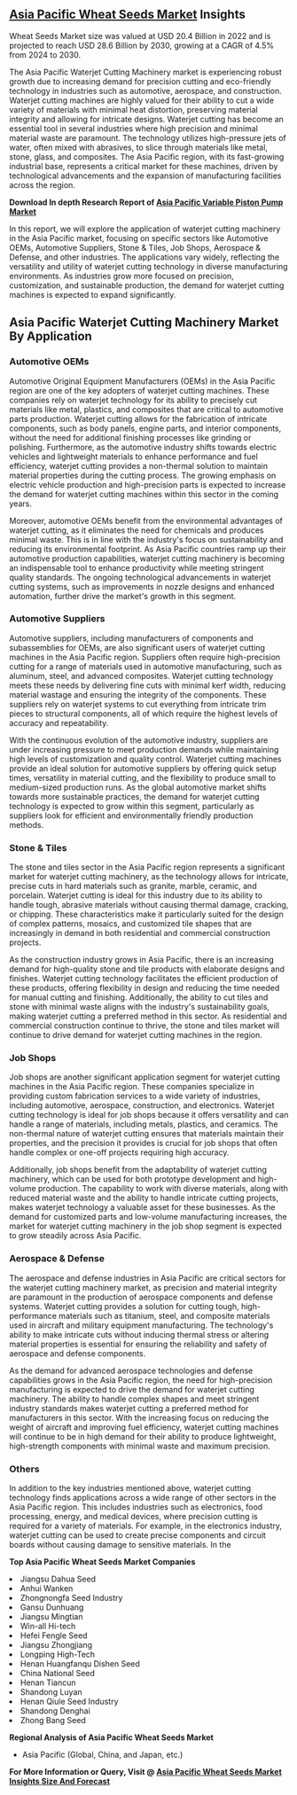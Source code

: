 <h2><a href="https://www.verifiedmarketreports.com/download-sample/?rid=38072&amp;utm_source=Github-Feb&amp;utm_medium=219" target="_blank">Asia Pacific Wheat Seeds Market</a> Insights</h2><p>Wheat Seeds Market size was valued at USD 20.4 Billion in 2022 and is projected to reach USD 28.6 Billion by 2030, growing at a CAGR of 4.5% from 2024 to 2030.</p><p><p>The Asia Pacific Waterjet Cutting Machinery market is experiencing robust growth due to increasing demand for precision cutting and eco-friendly technology in industries such as automotive, aerospace, and construction. Waterjet cutting machines are highly valued for their ability to cut a wide variety of materials with minimal heat distortion, preserving material integrity and allowing for intricate designs. Waterjet cutting has become an essential tool in several industries where high precision and minimal material waste are paramount. The technology utilizes high-pressure jets of water, often mixed with abrasives, to slice through materials like metal, stone, glass, and composites. The Asia Pacific region, with its fast-growing industrial base, represents a critical market for these machines, driven by technological advancements and the expansion of manufacturing facilities across the region. <p><strong>Download In depth Research Report of <a href="https://www.verifiedmarketreports.com/download-sample/?rid=236118&amp;utm_source=Pulse-Dec&amp;utm_medium=219" target="_blank">Asia Pacific Variable Piston Pump Market</a></strong></p> In this report, we will explore the application of waterjet cutting machinery in the Asia Pacific market, focusing on specific sectors like Automotive OEMs, Automotive Suppliers, Stone & Tiles, Job Shops, Aerospace & Defense, and other industries. The applications vary widely, reflecting the versatility and utility of waterjet cutting technology in diverse manufacturing environments. As industries grow more focused on precision, customization, and sustainable production, the demand for waterjet cutting machines is expected to expand significantly. <h2>Asia Pacific Waterjet Cutting Machinery Market By Application</h2> <h3>Automotive OEMs</h3> <p>Automotive Original Equipment Manufacturers (OEMs) in the Asia Pacific region are one of the key adopters of waterjet cutting machines. These companies rely on waterjet technology for its ability to precisely cut materials like metal, plastics, and composites that are critical to automotive parts production. Waterjet cutting allows for the fabrication of intricate components, such as body panels, engine parts, and interior components, without the need for additional finishing processes like grinding or polishing. Furthermore, as the automotive industry shifts towards electric vehicles and lightweight materials to enhance performance and fuel efficiency, waterjet cutting provides a non-thermal solution to maintain material properties during the cutting process. The growing emphasis on electric vehicle production and high-precision parts is expected to increase the demand for waterjet cutting machines within this sector in the coming years.</p> <p>Moreover, automotive OEMs benefit from the environmental advantages of waterjet cutting, as it eliminates the need for chemicals and produces minimal waste. This is in line with the industry's focus on sustainability and reducing its environmental footprint. As Asia Pacific countries ramp up their automotive production capabilities, waterjet cutting machinery is becoming an indispensable tool to enhance productivity while meeting stringent quality standards. The ongoing technological advancements in waterjet cutting systems, such as improvements in nozzle designs and enhanced automation, further drive the market's growth in this segment.</p> <h3>Automotive Suppliers</h3> <p>Automotive suppliers, including manufacturers of components and subassemblies for OEMs, are also significant users of waterjet cutting machines in the Asia Pacific region. Suppliers often require high-precision cutting for a range of materials used in automotive manufacturing, such as aluminum, steel, and advanced composites. Waterjet cutting technology meets these needs by delivering fine cuts with minimal kerf width, reducing material wastage and ensuring the integrity of the components. These suppliers rely on waterjet systems to cut everything from intricate trim pieces to structural components, all of which require the highest levels of accuracy and repeatability.</p> <p>With the continuous evolution of the automotive industry, suppliers are under increasing pressure to meet production demands while maintaining high levels of customization and quality control. Waterjet cutting machines provide an ideal solution for automotive suppliers by offering quick setup times, versatility in material cutting, and the flexibility to produce small to medium-sized production runs. As the global automotive market shifts towards more sustainable practices, the demand for waterjet cutting technology is expected to grow within this segment, particularly as suppliers look for efficient and environmentally friendly production methods.</p> <h3>Stone & Tiles</h3> <p>The stone and tiles sector in the Asia Pacific region represents a significant market for waterjet cutting machinery, as the technology allows for intricate, precise cuts in hard materials such as granite, marble, ceramic, and porcelain. Waterjet cutting is ideal for this industry due to its ability to handle tough, abrasive materials without causing thermal damage, cracking, or chipping. These characteristics make it particularly suited for the design of complex patterns, mosaics, and customized tile shapes that are increasingly in demand in both residential and commercial construction projects.</p> <p>As the construction industry grows in Asia Pacific, there is an increasing demand for high-quality stone and tile products with elaborate designs and finishes. Waterjet cutting technology facilitates the efficient production of these products, offering flexibility in design and reducing the time needed for manual cutting and finishing. Additionally, the ability to cut tiles and stone with minimal waste aligns with the industry's sustainability goals, making waterjet cutting a preferred method in this sector. As residential and commercial construction continue to thrive, the stone and tiles market will continue to drive demand for waterjet cutting machines in the region.</p> <h3>Job Shops</h3> <p>Job shops are another significant application segment for waterjet cutting machines in the Asia Pacific region. These companies specialize in providing custom fabrication services to a wide variety of industries, including automotive, aerospace, construction, and electronics. Waterjet cutting technology is ideal for job shops because it offers versatility and can handle a range of materials, including metals, plastics, and ceramics. The non-thermal nature of waterjet cutting ensures that materials maintain their properties, and the precision it provides is crucial for job shops that often handle complex or one-off projects requiring high accuracy.</p> <p>Additionally, job shops benefit from the adaptability of waterjet cutting machinery, which can be used for both prototype development and high-volume production. The capability to work with diverse materials, along with reduced material waste and the ability to handle intricate cutting projects, makes waterjet technology a valuable asset for these businesses. As the demand for customized parts and low-volume manufacturing increases, the market for waterjet cutting machinery in the job shop segment is expected to grow steadily across Asia Pacific.</p> <h3>Aerospace & Defense</h3> <p>The aerospace and defense industries in Asia Pacific are critical sectors for the waterjet cutting machinery market, as precision and material integrity are paramount in the production of aerospace components and defense systems. Waterjet cutting provides a solution for cutting tough, high-performance materials such as titanium, steel, and composite materials used in aircraft and military equipment manufacturing. The technology's ability to make intricate cuts without inducing thermal stress or altering material properties is essential for ensuring the reliability and safety of aerospace and defense components.</p> <p>As the demand for advanced aerospace technologies and defense capabilities grows in the Asia Pacific region, the need for high-precision manufacturing is expected to drive the demand for waterjet cutting machinery. The ability to handle complex shapes and meet stringent industry standards makes waterjet cutting a preferred method for manufacturers in this sector. With the increasing focus on reducing the weight of aircraft and improving fuel efficiency, waterjet cutting machines will continue to be in high demand for their ability to produce lightweight, high-strength components with minimal waste and maximum precision.</p> <h3>Others</h3> <p>In addition to the key industries mentioned above, waterjet cutting technology finds applications across a wide range of other sectors in the Asia Pacific region. This includes industries such as electronics, food processing, energy, and medical devices, where precision cutting is required for a variety of materials. For example, in the electronics industry, waterjet cutting can be used to create precise components and circuit boards without causing damage to sensitive materials. In the</p><p><strong>Top Asia Pacific Wheat Seeds Market Companies</strong></p><div data-test-id=""><p><li>Jiangsu Dahua Seed</li><li> Anhui Wanken</li><li> Zhongnongfa Seed Industry</li><li> Gansu Dunhuang</li><li> Jiangsu Mingtian</li><li> Win-all Hi-tech</li><li> Hefei Fengle Seed</li><li> Jiangsu Zhongjiang</li><li> Longping High-Tech</li><li> Henan Huangfanqu Dishen Seed</li><li> China National Seed</li><li> Henan Tiancun</li><li> Shandong Luyan</li><li> Henan Qiule Seed Industry</li><li> Shandong Denghai</li><li> Zhong Bang Seed</li></p><div><strong>Regional Analysis of&nbsp;Asia Pacific Wheat Seeds Market</strong></div><ul><li dir="ltr"><p dir="ltr">Asia Pacific (Global, China, and Japan, etc.)</p></li></ul><p><strong>For More Information or Query, Visit @&nbsp;</strong><strong><a href="https://www.verifiedmarketreports.com/product/global-wheat-seeds-market-2019-by-manufacturers-regions-type-and-application-forecast-to-2024/?utm_source=Github-Feb&amp;utm_medium=219" target="_blank">Asia Pacific Wheat Seeds Market Insights Size And Forecast</a></strong></p></div><h2>&nbsp;</h2><div data-test-id="">&nbsp;</div>
